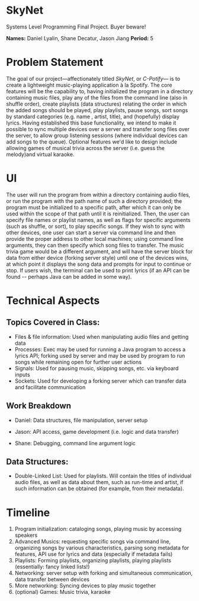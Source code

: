 # SkyNet
Systems Level Programming Final Project. Buyer beware!

**Names:** Daniel Lyalin, Shane Decatur, Jason Jiang
**Period:** 5

# Problem Statement

The goal of our project—affectionately titled *SkyNet*, or *C-Potify*— is to create a lightweight music-playing application à la Spotify. The core features will be the capability to, having initialized the program in a directory containing music files, play any of the files from the command line (also in shuffle order), create playlists (data structures) relating the order in which the added songs should be played, play playlists, pause songs, sort songs by standard categories (e.g. name , artist, title), and (hopefully) display lyrics. Having established this base functionality, we intend to make it possible to sync multiple devices over a server and transfer song files over the server, to allow group listening sessions (where individual devices can add songs to the queue). Optional features we'd like to design include allowing games of musical trivia across the server (i.e. guess the melody)and virtual karaoke.

# UI

The user will run the program from within a directory containing audio files, or run the program with the path name of such a directory provided; the program must be initialized to a specific path, after which it can only be used within the scope of that path until it is reinitialized. Then, the user can specify file names or playlist names, as well as flags for specific arguments (such as shuffle, or sort), to play specific songs. If they wish to sync with other devices, one user can start a server via command line and then provide the proper address to other local machines; using command line arguments, they can then specify which song files to transfer. The music trivia game would be a different argument, and will have the server block for data from either device (forking server style) until one of the devices wins, at which point it displays the song data and prompts for input to continue or stop. If users wish, the terminal can be used to print lyrics (if an API can be found -- perhaps Java can be added in some way).

# Technical Aspects

## Topics Covered in Class:

- Files & file information: Used when manipulating audio files and getting data
- Processes: Exec may be used for running a Java program to access a lyrics API; forking used by server and may be used by program to run songs while remaining open for further user actions
- Signals: Used for pausing music, skipping songs, etc. via keyboard inputs 
- Sockets: Used for developing a forking server which can transfer data and facilitate communication

## Work Breakdown

- Daniel: Data structures, file manipulation, server setup

- Jason: API access, game development (i.e. logic and data transfer)

- Shane: Debugging, command line argument logic

## Data Structures:

- Double-Linked List: Used for playlists. Will contain the titles of individual audio files, as well as data about them, such as run-time and artist, if such information can be obtained (for example, from their metadata).

# Timeline 

1. Program initialization: cataloging songs, playing music by accessing speakers
2. Advanced Musics: requesting specific songs via command line, organizing songs by various characteristics, parsing song metadata for features, API use for lyrics and data (especially if metadata fails)
3. Playlists: Forming playlists, organizing playlists, playing playlists (essentially: fancy linked lists!)
4. Networking: server setup with forking and simultaneous communication, data transfer between devices 
5. More networking: Syncing devices to play music together
6. (optional) Games: Music trivia, karaoke

